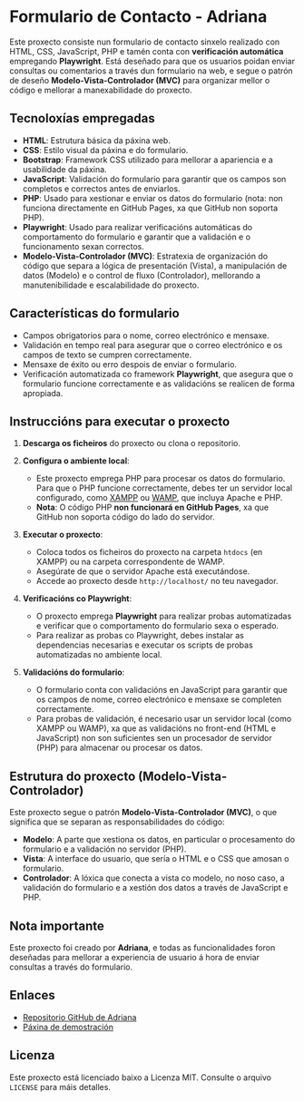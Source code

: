 # Formulario de Contacto - Adriana

Este proxecto consiste nun formulario de contacto sinxelo realizado con HTML, CSS, JavaScript, PHP e tamén conta con **verificación automática** empregando **Playwright**. Está deseñado para que os usuarios poidan enviar consultas ou comentarios a través dun formulario na web, e segue o patrón de deseño **Modelo-Vista-Controlador (MVC)** para organizar mellor o código e mellorar a manexabilidade do proxecto.

## Tecnoloxías empregadas

- **HTML**: Estrutura básica da páxina web.
- **CSS**: Estilo visual da páxina e do formulario.
- **Bootstrap**: Framework CSS utilizado para mellorar a apariencia e a usabilidade da páxina.
- **JavaScript**: Validación do formulario para garantir que os campos son completos e correctos antes de enviarlos.
- **PHP**: Usado para xestionar e enviar os datos do formulario (nota: non funciona directamente en GitHub Pages, xa que GitHub non soporta PHP).
- **Playwright**: Usado para realizar verificacións automáticas do comportamento do formulario e garantir que a validación e o funcionamento sexan correctos.
- **Modelo-Vista-Controlador (MVC)**: Estratexia de organización do código que separa a lógica de presentación (Vista), a manipulación de datos (Modelo) e o control de fluxo (Controlador), mellorando a manutenibilidade e escalabilidade do proxecto.

## Características do formulario

- Campos obrigatorios para o nome, correo electrónico e mensaxe.
- Validación en tempo real para asegurar que o correo electrónico e os campos de texto se cumpren correctamente.
- Mensaxe de éxito ou erro despois de enviar o formulario.
- Verificación automatizada co framework **Playwright**, que asegura que o formulario funcione correctamente e as validacións se realicen de forma apropiada.

## Instruccións para executar o proxecto

1. **Descarga os ficheiros** do proxecto ou clona o repositorio.

2. **Configura o ambiente local**:
    - Este proxecto emprega PHP para procesar os datos do formulario. Para que o PHP funcione correctamente, debes ter un servidor local configurado, como [XAMPP](https://www.apachefriends.org/index.html) ou [WAMP](http://www.wampserver.com/), que incluya Apache e PHP.
    - **Nota**: O código PHP **non funcionará en GitHub Pages**, xa que GitHub non soporta código do lado do servidor.

3. **Executar o proxecto**:
    - Coloca todos os ficheiros do proxecto na carpeta `htdocs` (en XAMPP) ou na carpeta correspondente de WAMP.
    - Asegúrate de que o servidor Apache está executándose.
    - Accede ao proxecto desde `http://localhost/` no teu navegador.

4. **Verificacións co Playwright**:
    - O proxecto emprega **Playwright** para realizar probas automatizadas e verificar que o comportamento do formulario sexa o esperado.
    - Para realizar as probas co Playwright, debes instalar as dependencias necesarias e executar os scripts de probas automatizadas no ambiente local.

5. **Validacións do formulario**:
    - O formulario conta con validacións en JavaScript para garantir que os campos de nome, correo electrónico e mensaxe se completen correctamente.
    - Para probas de validación, é necesario usar un servidor local (como XAMPP ou WAMP), xa que as validacións no front-end (HTML e JavaScript) non son suficientes sen un procesador de servidor (PHP) para almacenar ou procesar os datos.

## Estrutura do proxecto (Modelo-Vista-Controlador)

Este proxecto segue o patrón **Modelo-Vista-Controlador (MVC)**, o que significa que se separan as responsabilidades do código:

- **Modelo**: A parte que xestiona os datos, en particular o procesamento do formulario e a validación no servidor (PHP).
- **Vista**: A interface do usuario, que sería o HTML e o CSS que amosan o formulario.
- **Controlador**: A lóxica que conecta a vista co modelo, no noso caso, a validación do formulario e a xestión dos datos a través de JavaScript e PHP.

## Nota importante

Este proxecto foi creado por **Adriana**, e todas as funcionalidades foron deseñadas para mellorar a experiencia de usuario á hora de enviar consultas a través do formulario.

## Enlaces

- [Repositorio GitHub de Adriana](https://github.com/MichienWeb/adriana)
- [Páxina de demostración](https://michienweb.github.io/adriana/)

## Licenza

Este proxecto está licenciado baixo a Licenza MIT. Consulte o arquivo `LICENSE` para máis detalles.
